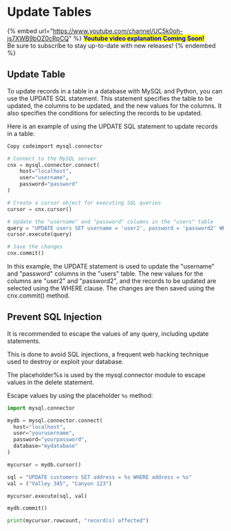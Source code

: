 # Update Tables

{% embed url="https://www.youtube.com/channel/UC5k0oh-js7XWB9bOZ0cRpCQ" %}
<mark style="color:blue;">**Youtube video explanation Coming Soon!**</mark> \
Be sure to subscribe to stay up-to-date with new releases!
{% endembed %}

## Update Table

To update records in a table in a database with MySQL and Python, you can use the UPDATE SQL statement. This statement specifies the table to be updated, the columns to be updated, and the new values for the columns. It also specifies the conditions for selecting the records to be updated.

Here is an example of using the UPDATE SQL statement to update records in a table:

```python
Copy codeimport mysql.connector

# Connect to the MySQL server
cnx = mysql.connector.connect(
    host="localhost",
    user="username",
    password="password"
)

# Create a cursor object for executing SQL queries
cursor = cnx.cursor()

# Update the "username" and "password" columns in the "users" table
query = "UPDATE users SET username = 'user2', password = 'password2' WHERE username = 'user1'"
cursor.execute(query)

# Save the changes
cnx.commit()
```

In this example, the UPDATE statement is used to update the "username" and "password" columns in the "users" table. The new values for the columns are "user2" and "password2", and the records to be updated are selected using the WHERE clause. The changes are then saved using the cnx.commit() method.

## Prevent SQL Injection

It is recommended to escape the values of any query, including update statements.

This is done to avoid SQL injections, a frequent web hacking technique used to destroy or exploit your database.

The placeholder%s is used by the mysql.connector module to escape values in the delete statement.

Escape values by using the placeholder `%s` method:

```python
import mysql.connector

mydb = mysql.connector.connect(
  host="localhost",
  user="yourusername",
  password="yourpassword",
  database="mydatabase"
)

mycursor = mydb.cursor()

sql = "UPDATE customers SET address = %s WHERE address = %s"
val = ("Valley 345", "Canyon 123")

mycursor.execute(sql, val)

mydb.commit()

print(mycursor.rowcount, "record(s) affected")
```

